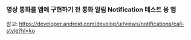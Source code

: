 ### 영상 통화를 앱에 구현하기 전 통화 알림 Notification 테스트 용 앱
참고: https://developer.android.com/develop/ui/views/notifications/call-style?hl=ko
